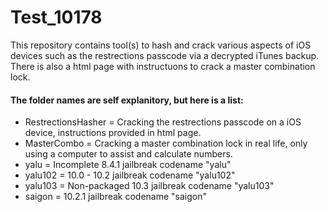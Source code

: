 # Test_10178

This repository contains tool(s) to hash and crack various aspects of iOS devices such as the restrections passcode via a decrypted iTunes backup. There is also a html page with instructuons to crack a master combination lock.

#### The folder names are self explanitory, but here is a list:

* RestrectionsHasher = Cracking the restrections passcode on a iOS device, instructions provided in html page.
* MasterCombo = Cracking a master combination lock in real life, only using a computer to assist and calculate numbers.
* yalu = Incomplete 8.4.1 jailbreak codename "yalu"
* yalu102 = 10.0 - 10.2 jailbreak codename "yalu102"
* yalu103 = Non-packaged 10.3 jailbreak codename "yalu103"
* saigon = 10.2.1 jailbreak codename "saigon"
